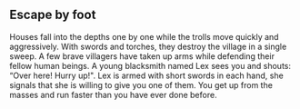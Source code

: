 ## Escape by foot

Houses fall into the depths one by one while the trolls move quickly and aggressively. With swords and torches, they destroy the village in a single sweep. A few brave villagers have taken up arms while defending their fellow human beings. A young blacksmith named Lex sees you and shouts: “Over here! Hurry up!". Lex is armed with short swords in each hand, she signals that she is willing to give you one of them.
You get up from the masses and run faster than you have ever done before.